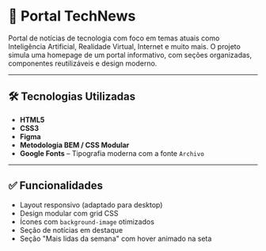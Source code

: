 # 📰 Portal TechNews

Portal de notícias de tecnologia com foco em temas atuais como Inteligência Artificial, Realidade Virtual, Internet e muito mais. O projeto simula uma homepage de um portal informativo, com seções organizadas, componentes reutilizáveis e design moderno.

---

## 🛠 Tecnologias Utilizadas

- **HTML5** 
- **CSS3** 
- **Figma**
- **Metodologia BEM / CSS Modular**
- **Google Fonts** – Tipografia moderna com a fonte `Archivo`

---

## ✅ Funcionalidades

- Layout responsivo (adaptado para desktop)
- Design modular com grid CSS
- Ícones com `background-image` otimizados
- Seção de notícias em destaque
- Seção "Mais lidas da semana" com hover animado na seta


